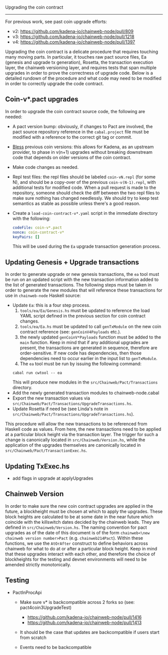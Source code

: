 Upgrading the coin contract

---

For previous work, see past coin upgrade efforts:

- v2: https://github.com/kadena-io/chainweb-node/pull/809
- v3: https://github.com/kadena-io/chainweb-node/pull/1218
- v4: https://github.com/kadena-io/chainweb-node/pull/1397


Upgrading the coin contract is a delicate procedure that requires touching many moving parts. In particular, it touches raw pact source files, Ea (genesis and upgrade tx generation), Rosetta, the transaction execution layer, the chainweb versioning layer, and requires tests that span multiple upgrades in order to prove the correctness of upgrade code. Below is a detailed rundown of the procedure and what code may need to be modified in order to correctly upgrade the code contract.

## Coin-v*.pact upgrades

In order to upgrade the coin contract source code, the following are needed:

- A pact version bump: obviously, if changes to Pact are involved, the pact source repository reference in the `cabal.project` file must be modified with a reference to the correct git tag or commit.
- [Bless](https://pact-language.readthedocs.io/en/stable/pact-reference.html?highlight=bless#blessing-hashes) previous coin versions: this allows for Kadena, as an upstream provider, to phase in v(n+1) upgrades without breaking downstream code that depends on older versions of the coin contract.
- Make code changes as needed.
- Repl test files: the repl files should be labeled `coin-vN.repl` (for some N), and should be a copy-over of the previous `coin-v(N-1).repl`, with additional tests for modified code. When a pull request is made to the repository, someone should check the diff between the two repl files to make sure nothing has changed needlessly. We should try to keep test semantics as stable as possible unless there's a good reason.
- Create a `load-coin-contract-v*.yaml` script in the immediate directory with the following:

  ```yaml
  codeFile: coin-v*.pact
  nonce: coin-contract-v*
  keyPairs: []
  ```

  This will be used during the `Ea` upgrade transaction generation process.

## Updating Genesis + Upgrade transactions

In order to generate upgrade or new genesis transactions, the `ea` tool must be run on an updated script with the new transaction information added to the list of generated transactions. The following steps must be taken in order to generate the new modules that will reference these transactions for use in `chainweb-node` Haskell source:

- Update `Ea`: this is a four step process.
  1. `tools/ea/Ea/Genesis.hs` must be updated to reference the load YAML script defined in the previous section for coin contract changes.
  2. `tools/ea/Ea.hs` must be updated to call `genTxModule` on the new coin contract reference (see: `genCoinV4Payloads` etc.).
  3. the newly updated `genCoinV*Payloads` function must be added to the `main` function. Keep in mind that if any additional upgrades are present, the transactions are generated in sequence, therefore are order-sensitive. If new code has dependencies, then those dependencies need to occur earlier in the input list to `genTxModule`.
  4. The `ea` tool must be run by issuing the following command:
  ```shell
  cabal run cwtool -- ea
  ```
  This will produce new modules in the `src/Chainweb/Pact/Transactions` directory.
- Add the newly generated transaction modules to chainweb-node.cabal
- Export the new transaction values via `src/Chainweb/Pact/Transactions/UpgradeTransactions.hs`.
- Update Rosetta if need be (see Linda's note in `src/Chainweb/Pact/Transactions/UpgradeTransactions.hs`).

This procedure will allow the new transactions to be referenced from Haskell code as values. From here, the new transactions need to be applied at a particular block height via the transaction layer. The trigger for such a change is canonically located in `src/Chainweb/Version.hs`, while the application of the upgrades themselves are canonically located in `src/Chainweb/Pact/TransactionExec.hs`.

## Updating TxExec.hs

- add flags in upgrade at applyUpgrades

## Chainweb Version

In order to make sure the new coin contract upgrades are applied in the future, a blockheight must be chosen at which to apply the upgrades. These block heights are calculated to be at some date in the near future which coincide with the killswitch dates decided by the chainweb leads. They are defined in `src/Chainweb/Version.hs`. The naming convention for pact upgrades as of the date of this document is of the form `chainweb<\new chainweb version number>Pact` (e.g. `chainweb214Pact`). Within these functions, we use the `AtOrAfter` construct to define behaviors across chainweb for what to do at or after a particular block height. Keep in mind that these upgrades interact with each other, and therefore the choice of blockheights for the testing and devnet environments will need to be amended strictly monotonically.

## Testing

- PactInProcApi
  - Make sure v* is backcompatible across 2 forks so (see: pact4coin3UpgradeTest)
    - https://github.com/kadena-io/chainweb-node/pull/1416
    - https://github.com/kadena-io/chainweb-node/pull/1413

  - It should be the case that updates are backcompatible if users start from scratch
  - Events need to be backcompatible
